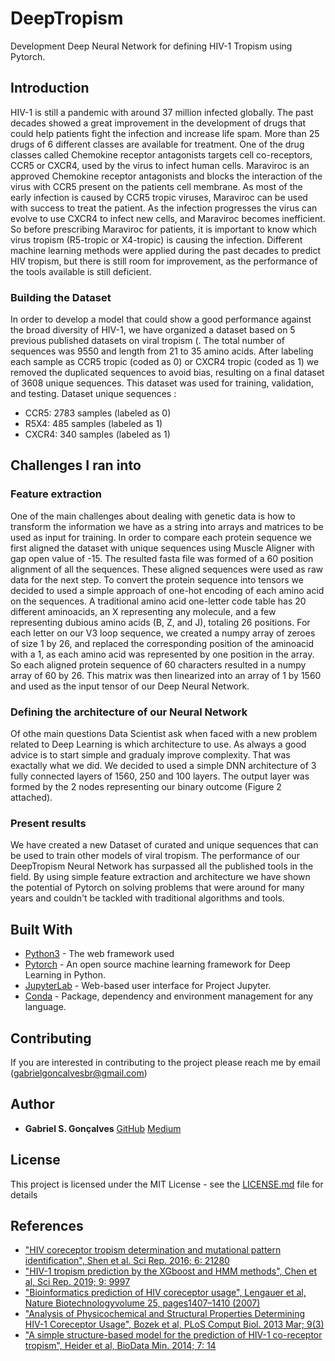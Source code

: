 # DeepTropism
Development Deep Neural Network for defining HIV-1 Tropism using Pytorch.

## Introduction
HIV-1 is still a pandemic with around 37 million infected globally. The past decades showed a great improvement in the development of drugs that could help patients fight the infection and increase life spam. More than 25 drugs of 6 different classes are available for treatment. One of the drug classes called Chemokine receptor antagonists targets cell co-receptors, CCR5 or CXCR4, used by the virus to infect human cells. Maraviroc is an approved Chemokine receptor antagonists and blocks the interaction of the virus with CCR5 present on the patients cell membrane. As most of the early infection is caused by CCR5 tropic viruses, Maraviroc can be used with success to treat the patient. As the infection progresses the virus can evolve to use CXCR4 to infect new cells, and Maraviroc becomes inefficient. So before prescribing Maraviroc for patients, it is important to know which virus tropism (R5-tropic or X4-tropic) is causing the infection. Different machine learning methods were applied during the past decades to predict HIV tropism, but there is still room for improvement, as the performance of the tools available is still deficient.

### Building the Dataset
In order to develop a model that could show a good performance against the broad diversity of HIV-1, we have organized a dataset based on 5 previous published datasets on viral tropism (. The total number of sequences was 9550 and length from 21 to 35 amino acids. After labeling each sample as CCR5 tropic (coded as 0) or CXCR4 tropic (coded as 1) we removed the duplicated sequences to avoid bias, resulting on a final dataset of 3608 unique sequences. This dataset was used for training, validation, and testing. Dataset unique sequences :

* CCR5: 2783 samples (labeled as 0)
* R5X4: 485 samples (labeled as 1)
* CXCR4: 340 samples (labeled as 1)

## Challenges I ran into
### Feature extraction
One of the main challenges about dealing with genetic data is how to transform the information we have as a string into arrays and matrices to be used as input for training. In order to compare each protein sequence we first aligned the dataset with unique sequences using Muscle Aligner with gap open value of -15. The resulted fasta file was formed of a 60 position alignment of all the sequences. These aligned sequences were used as raw data for the next step. To convert the protein sequence into tensors we decided to used a simple approach of one-hot encoding of each amino acid on the sequences. A traditional amino acid one-letter code table has 20 different aminoacids, an X representing any molecule, and a few representing dubious amino acids (B, Z, and J), totaling 26 positions. For each letter on our V3 loop sequence, we created a numpy array of zeroes of size 1 by 26, and replaced the corresponding position of the aminoacid with a 1, as each amino acid was represented by one position in the array. So each aligned protein sequence of 60 characters resulted in a numpy array of 60 by 26. This matrix was then linearized into an array of 1 by 1560 and used as the input tensor of our Deep Neural Network.

### Defining the architecture of our Neural Network
Of othe main questions Data Scientist ask when faced with a new problem related to Deep Learning is which architecture to use. As always a good advice is to start simple and gradualy improve complexity. That was exactally what we did. We decided to used a simple DNN architecture of 3 fully connected layers of 1560, 250 and 100 layers. The output layer was formed by the 2 nodes representing our binary outcome (Figure 2 attached).

### Present results
We have created a new Dataset of curated and unique sequences that can be used to train other models of viral tropism. The performance of our DeepTropism Neural Network has surpassed all the published tools in the field. By using simple feature extraction and architecture we have shown the potential of Pytorch on solving problems that were around for many years and couldn't be tackled with traditional algorithms and tools.

## Built With
* [Python3](https://www.python.org) - The web framework used
* [Pytorch](https://pytorch.org) - An open source machine learning framework for Deep Learning in Python. 
* [JupyterLab](https://jupyterlab.readthedocs.io/en/stable/#) - Web-based user interface for Project Jupyter.
* [Conda](https://docs.conda.io/en/latest/) - Package, dependency and environment management for any language.

## Contributing
If you are interested in contributing to the project please reach me by email (gabrielgoncalvesbr@gmail.com)

## Author
* **Gabriel S. Gonçalves**
[GitHub](https://github.com/GabrielSGoncalves)
[Medium](https://medium.com/@gabrieldossantosgoncalves)

## License
This project is licensed under the MIT License - see the [LICENSE.md](LICENSE.md) file for details

## References

* ["HIV coreceptor tropism determination and mutational pattern identification", Shen et al. Sci Rep. 2016; 6: 21280](https://www.nature.com/articles/srep21280)
* ["HIV-1 tropism prediction by the XGboost and HMM methods", Chen et al, Sci Rep. 2019; 9: 9997](https://www.nature.com/articles/s41598-019-46420-4)
* ["Bioinformatics prediction of HIV coreceptor usage", Lengauer et al, Nature Biotechnologyvolume 25, pages1407–1410 (2007)](https://www.nature.com/articles/nbt1371)
* ["Analysis of Physicochemical and Structural Properties Determining HIV-1 Coreceptor Usage", Bozek et al, PLoS Comput Biol. 2013 Mar; 9(3)](https://journals.plos.org/ploscompbiol/article?id=10.1371/journal.pcbi.1002977)
* ["A simple structure-based model for the prediction of HIV-1 co-receptor tropism", Heider et al, BioData Min. 2014; 7: 14](https://www.ncbi.nlm.nih.gov/pmc/articles/PMC4124776/)
